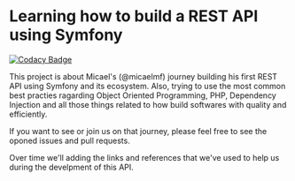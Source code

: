 # Learning how to build a REST API using Symfony

[![Codacy Badge](https://api.codacy.com/project/badge/Grade/86cbae6a04924d0aafb5b6ff8df6a436)](https://app.codacy.com/app/PHPRussas/learning-api-rest?utm_source=github.com&utm_medium=referral&utm_content=micaelmf/learning-api-rest&utm_campaign=Badge_Grade_Settings)

This project is about Micael's (@micaelmf) journey building his first REST API using Symfony and its ecosystem. Also, trying to use the most common best practies ragarding Object Oriented Programming, PHP, Dependency Injection and all those things related to how build softwares with quality and efficiently.

If you want to see or join us on that journey, please feel free to see the oponed issues and pull requests. 

Over time we'll adding the links and references that we've used to help us during the develpment of this API.
